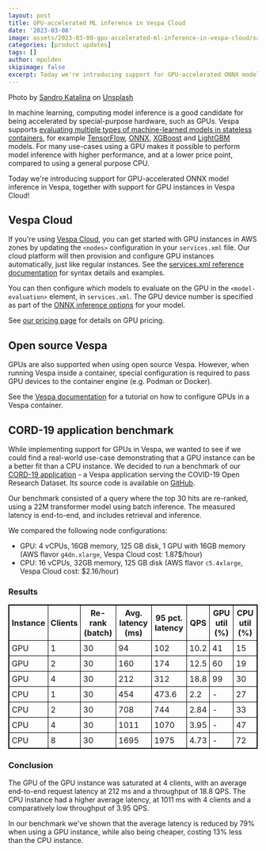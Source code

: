 ```yaml
---
layout: post
title: GPU-accelerated ML inference in Vespa Cloud
date: '2023-03-08'
image: assets/2023-03-08-gpu-accelerated-ml-inference-in-vespa-cloud/sandro-katalina-k1bO_VTiZSs-unsplash.jpg
categories: [product updates]
tags: []
author: mpolden
skipimage: false
excerpt: Today we're introducing support for GPU-accelerated ONNX model inference in Vespa, together with support for GPU instances in Vespa Cloud!
---
```


<p class="image-credit">
Photo by <a
href="https://unsplash.com/@sandrokatalina?utm_source=unsplash&utm_medium=referral&utm_content=creditCopyText">Sandro
Katalina</a> on <a
href="https://unsplash.com/photos/k1bO_VTiZSs?utm_source=unsplash&utm_medium=referral&utm_content=creditCopyText">Unsplash</a>
</p>

In machine learning, computing model inference is a good candidate for being
accelerated by special-purpose hardware, such as GPUs. Vespa supports
[evaluating multiple types of machine-learned models in stateless
containers](https://docs.vespa.ai/en/stateless-model-evaluation.html), for
example [TensorFlow](https://docs.vespa.ai/en/tensorflow.html),
[ONNX](https://docs.vespa.ai/en/onnx.html),
[XGBoost](https://docs.vespa.ai/en/xgboost.html) and
[LightGBM](https://docs.vespa.ai/en/lightgbm.html) models. For many use-cases
using a GPU makes it possible to perform model inference with higher
performance, and at a lower price point, compared to using a general purpose
CPU.

Today we're introducing support for GPU-accelerated ONNX model inference in
Vespa, together with support for GPU instances in Vespa Cloud!

## Vespa Cloud

If you're using [Vespa Cloud](https://cloud.vespa.ai/), you can get started with
GPU instances in AWS zones by updating the `<nodes>` configuration in your
`services.xml` file. Our cloud platform will then provision and configure GPU
instances automatically, just like regular instances. See the [services.xml
reference documentation](https://cloud.vespa.ai/en/reference/services#gpu) for
syntax details and examples.

You can then configure which models to evaluate on the GPU in the
`<model-evaluation>` element, in `services.xml`. The GPU device number is
specified as part of the [ONNX inference
options](https://docs.vespa.ai/en/stateless-model-evaluation.html#onnx-inference-options)
for your model.

See [our pricing page](https://cloud.vespa.ai/pricing) for details on GPU
pricing.

## Open source Vespa

GPUs are also supported when using open source Vespa. However, when running
Vespa inside a container, special configuration is required to pass GPU devices
to the container engine (e.g. Podman or Docker).

See the [Vespa documentation](https://docs.vespa.ai/en/vespa-gpu-container.html)
for a tutorial on how to configure GPUs in a Vespa container.

## CORD-19 application benchmark

While implementing support for GPUs in Vespa, we wanted to see if we could find
a real-world use-case demonstrating that a GPU instance can be a better fit than
a CPU instance. We decided to run a benchmark of our [CORD-19
application](https://blog.vespa.ai/vespa-ai-and-the-cord-19-public-api/) - a
Vespa application serving the COVID-19 Open Research Dataset. Its source code is
available on [GitHub](https://github.com/vespa-cloud/cord-19-search).

Our benchmark consisted of a query where the top 30 hits are re-ranked, using a
22M transformer model using batch inference. The measured latency is end-to-end,
and includes retrieval and inference.

We compared the following node configurations:

- GPU: 4 vCPUs, 16GB memory, 125 GB disk, 1 GPU with 16GB memory (AWS flavor
  `g4dn.xlarge`, Vespa Cloud cost: 1.87$/hour)
- CPU: 16 vCPUs, 32GB memory, 125 GB disk (AWS flavor `c5.4xlarge`, Vespa Cloud
  cost: $2.16/hour)

### Results

<style>
  table, th, td {
    border: 1px solid black;
    margin-bottom: 20px;
  }
  th, td {
    padding: 5px;
  }
</style>

| Instance | Clients | Re-rank (batch) | Avg. latency (ms) | 95 pct. latency | QPS  | GPU util (%) | CPU util (%) |
|----------|---------|-----------------|-------------------|-----------------|------|--------------|--------------|
| GPU      | 1       | 30              | 94                | 102             | 10.2 | 41           | 15           |
| GPU      | 2       | 30              | 160               | 174             | 12.5 | 60           | 19           |
| GPU      | 4       | 30              | 212               | 312             | 18.8 | 99           | 30           |
| CPU      | 1       | 30              | 454               | 473.6           | 2.2  | -            | 27           |
| CPU      | 2       | 30              | 708               | 744             | 2.84 | -            | 33           |
| CPU      | 4       | 30              | 1011              | 1070            | 3.95 | -            | 47           |
| CPU      | 8       | 30              | 1695              | 1975            | 4.73 | -            | 72           |

### Conclusion

The GPU of the GPU instance was saturated at 4 clients, with an average
end-to-end request latency at 212 ms and a throughput of 18.8 QPS. The CPU
instance had a higher average latency, at 1011 ms with 4 clients and a
comparatively low throughput of 3.95 QPS.

In our benchmark we've shown that the average latency is reduced by 79% when
using a GPU instance, while also being cheaper, costing 13% less than the CPU
instance.
